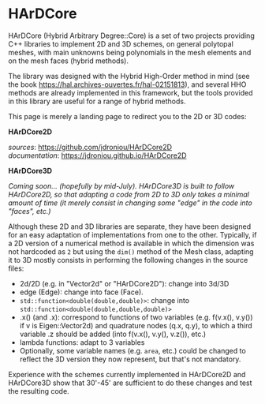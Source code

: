 # HArDCore

HArDCore (Hybrid Arbitrary Degree::Core) is a set of two projects providing C++ libraries to implement 2D and 3D schemes, on general polytopal meshes, with main unknowns being polynomials in the mesh elements and on the mesh faces (hybrid methods).

The library was designed with the Hybrid High-Order method in mind (see the book https://hal.archives-ouvertes.fr/hal-02151813), and several HHO methods are already implemented in this framework, but the tools provided in this library are useful for a range of hybrid methods.

This page is merely a landing page to redirect you to the 2D or 3D codes:

**HArDCore2D**

*sources*: https://github.com/jdroniou/HArDCore2D<br>
*documentation*: https://jdroniou.github.io/HArDCore2D

**HArDCore3D**

*Coming soon... (hopefully by mid-July). HArDCore3D is built to follow HArDCore2D, so that adapting a code from 2D to 3D only takes a minimal amount of time (it merely consist in changing some "edge" in the code into "faces", etc.)*


Although these 2D and 3D libraries are separate, they have been designed for an easy adaptation of implementations from one to the other. Typically, if a 2D version of a numerical method is available in which the dimension was not hardcoded as `2` but using the `dim()` method of the Mesh class, adapting it to 3D mostly consists in performing the following changes in the source files:

- 2d/2D (e.g. in "Vector2d" or "HArDCore2D"): change into 3d/3D
- edge (Edge): change into face (Face).
- `std::function<double(double,double)>`: change into `std::function<double(double,double,double)>`
- .x() (and .x): correspond to functions of two variables (e.g. f(v.x(), v.y()) if v is Eigen::Vector2d) and quadrature nodes
(q.x, q.y), to which a third variable .z should be added (into f(v.x(), v.y(), v.z()), etc.)
- lambda functions: adapt to 3 variables
- Optionally, some variable names (e.g. `area`, etc.) could be changed to reflect the 3D version they now represent, but that's not mandatory.

Experience with the schemes currently implemented in HArDCore2D and HArDCore3D show that 30'-45' are sufficient to do these changes and test the resulting code.

